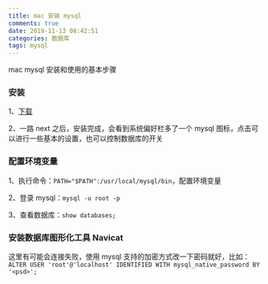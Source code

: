 ```yaml
---
title: mac 安装 mysql
comments: true
date: 2019-11-13 08:42:51
categories: 数据库
tags: mysql
---
```


mac mysql 安装和使用的基本步骤

<!--more-->

### 安装

1、[下载](https://dev.mysql.com/downloads/mysql/)

2、一路 next 之后，安装完成，会看到系统偏好栏多了一个 mysql 图标，点击可以进行一些基本的设置，也可以控制数据库的开关

### 配置环境变量

1、执行命令：`PATH="$PATH":/usr/local/mysql/bin`，配置环境变量

2、登录 mysql：`mysql -u root -p`

3、查看数据库：`show databases;`

### 安装数据库图形化工具 Navicat

这里有可能会连接失败，使用 mysql 支持的加密方式改一下密码就好，比如：`ALTER USER 'root'@'localhost' IDENTIFIED WITH mysql_native_password BY '<psd>';`
